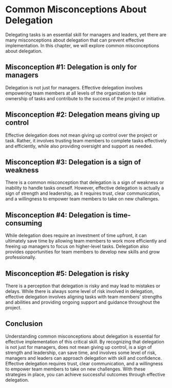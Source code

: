 # Common Misconceptions About Delegation

Delegating tasks is an essential skill for managers and leaders, yet there are many misconceptions about delegation that can prevent effective implementation. In this chapter, we will explore common misconceptions about delegation.

Misconception #1: Delegation is only for managers
-------------------------------------------------

Delegation is not just for managers. Effective delegation involves empowering team members at all levels of the organization to take ownership of tasks and contribute to the success of the project or initiative.

Misconception #2: Delegation means giving up control
----------------------------------------------------

Effective delegation does not mean giving up control over the project or task. Rather, it involves trusting team members to complete tasks effectively and efficiently, while also providing oversight and support as needed.

Misconception #3: Delegation is a sign of weakness
--------------------------------------------------

There is a common misconception that delegation is a sign of weakness or inability to handle tasks oneself. However, effective delegation is actually a sign of strength and leadership, as it requires trust, clear communication, and a willingness to empower team members to take on new challenges.

Misconception #4: Delegation is time-consuming
----------------------------------------------

While delegation does require an investment of time upfront, it can ultimately save time by allowing team members to work more efficiently and freeing up managers to focus on higher-level tasks. Delegation also provides opportunities for team members to develop new skills and grow professionally.

Misconception #5: Delegation is risky
-------------------------------------

There is a perception that delegation is risky and may lead to mistakes or delays. While there is always some level of risk involved in delegation, effective delegation involves aligning tasks with team members' strengths and abilities and providing ongoing support and guidance throughout the project.

Conclusion
----------

Understanding common misconceptions about delegation is essential for effective implementation of this critical skill. By recognizing that delegation is not just for managers, does not mean giving up control, is a sign of strength and leadership, can save time, and involves some level of risk, managers and leaders can approach delegation with skill and confidence. Effective delegation requires trust, clear communication, and a willingness to empower team members to take on new challenges. With these strategies in place, you can achieve successful outcomes through effective delegation.
